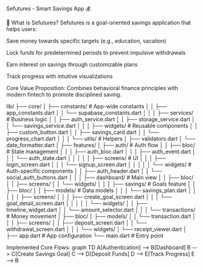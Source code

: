 Sefutures - Smart Savings App 💰

📌 What is Sefutures?
Sefutures is a goal-oriented savings application that helps users:

Save money towards specific targets (e.g., education, vacation)

Lock funds for predetermined periods to prevent impulsive withdrawals

Earn interest on savings through customizable plans

Track progress with intuitive visualizations

Core Value Proposition: Combines behavioral finance principles with modern fintech to promote disciplined saving.

lib/
├── core/
│   ├── constants/          # App-wide constants
│   │   ├── app_constants.dart
│   │   └── supabase_constants.dart
│   │
│   ├── services/           # Business logic
│   │   ├── auth_service.dart
│   │   ├── storage_service.dart
│   │   └── savings_service.dart
│   │
│   ├── widgets/            # Reusable components
│   │   ├── custom_button.dart
│   │   ├── savings_card.dart
│   │   └── progress_chart.dart
│   │
│   └── utils/              # Helpers
│       ├── validators.dart
│       └── date_formatter.dart
│
├── features/
│   ├── auth/               # Auth flow
│   │   ├── bloc/           # State management
│   │   │   ├── auth_bloc.dart
│   │   │   ├── auth_event.dart
│   │   │   └── auth_state.dart
│   │   │
│   │   ├── screens/        # UI
│   │   │   ├── login_screen.dart
│   │   │   └── signup_screen.dart
│   │   │
│   │   └── widgets/        # Auth-specific components
│   │       ├── auth_header.dart
│   │       └── social_auth_buttons.dart
│   │
│   ├── dashboard/          # Main view
│   │   ├── bloc/
│   │   ├── screens/
│   │   └── widgets/
│   │
│   ├── savings/            # Goals feature
│   │   ├── bloc/
│   │   ├── models/         # Data models
│   │   │   └── savings_plan.dart
│   │   │
│   │   ├── screens/
│   │   │   ├── create_goal_screen.dart
│   │   │   └── goal_detail_screen.dart
│   │   │
│   │   └── widgets/
│   │       ├── timeline_widget.dart
│   │       └── amount_selector.dart
│   │
│   └── transactions/       # Money movement
│       ├── bloc/
│       ├── models/
│       │   └── transaction.dart
│       │
│       ├── screens/
│       │   ├── deposit_screen.dart
│       │   └── withdrawal_screen.dart
│       │
│       └── widgets/
│           └── receipt_viewer.dart
│
├── app.dart                # App configuration
└── main.dart               # Entry point


Implemented Core Flows:
graph TD
  A[Authentication] --> B[Dashboard]
  B --> C[Create Savings Goal]
  C --> D[Deposit Funds]
  D --> E[Track Progress]
  E --> B